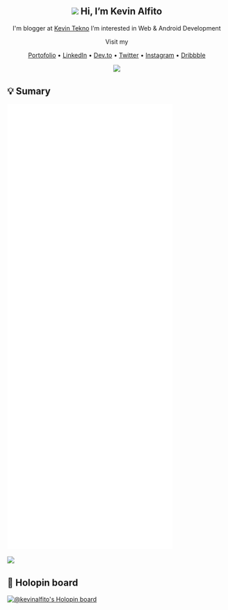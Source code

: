 <h2 align="center"> <img src="https://media.giphy.com/media/hvRJCLFzcasrR4ia7z/giphy.gif" width="25px" /> Hi, I’m <b> Kevin Alfito</b><br></h2>

<p align="center">I'm blogger at <a href="https://www.kevintekno.com">Kevin Tekno</a> I’m interested in Web & Android Development</p>
<p align="center"> Visit my </p>

<p align="center">
   <a href="https://kevinalfito69.github.io/">Portofolio</a> •
    <a href="https://www.linkedin.com/in/kevin-alfito">LinkedIn</a> •
    <a href="https://dev.to/kevinalfito69">Dev.to</a> •
    <a href="https://twitter.com/kevin_alfito">Twitter</a> •
    <a href="https://instagram.com/kevin.tekno">Instagram</a> •
    <a href="https://dribbble.com/kevinalfito">Dribbble</a>
   
</p>
<p align="center">
    <img src="https://media.giphy.com/media/Y4bzv6DYbYzy8jDnoW/giphy.gif" width="120px"/>
</p>

## 💡 Sumary
<picture>
  <img src="/github-metrics.svg" alt="Sumarry" >
</picture>


[![](https://visitcount.itsvg.in/api?id=kevinalfito69&label=Profile%20Views&color=12&icon=5&pretty=true)](https://visitcount.itsvg.in)

  
 ## 📛 Holopin board
[![@kevinalfito's Holopin board](https://holopin.me/kevinalfito)](https://holopin.io/@kevinalfito)
